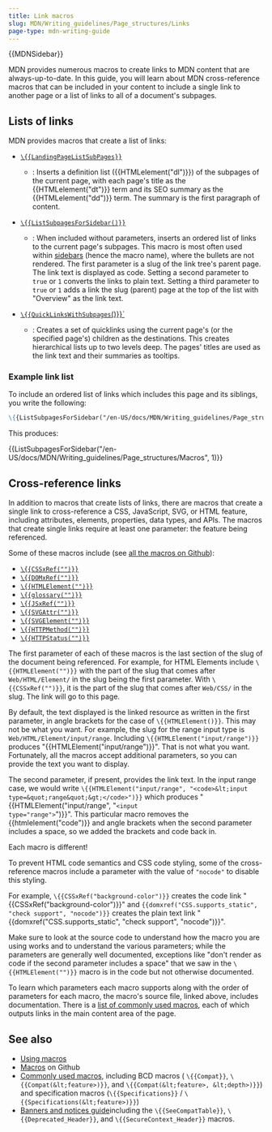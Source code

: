 ```yaml
---
title: Link macros
slug: MDN/Writing_guidelines/Page_structures/Links
page-type: mdn-writing-guide
---
```


{{MDNSidebar}}

MDN provides numerous macros to create links to MDN content that are always-up-to-date. In this guide, you will learn about MDN cross-reference macros that can be included in your content to include a single link to another page or a list of links to all of a document's subpages.

## Lists of links

MDN provides macros that create a list of links:

- [`\{{LandingPageListSubPages}}`](https://github.com/mdn/yari/blob/main/kumascript/macros/LandingPageListSubpages.ejs)

  - : Inserts a definition list ({{HTMLelement("dl")}}) of the subpages of the current page, with each page's title as the {{HTMLelement("dt")}} term and its SEO summary as the {{HTMLelement("dd")}} term. The summary is the first paragraph of content.

- [`\{{ListSubpagesForSidebar()}}`](https://github.com/mdn/yari/blob/main/kumascript/macros/ListSubpagesForSidebar.ejs)

  - : When included without parameters, inserts an ordered list of links to the current page's subpages. This macro is most often used within [sidebars](/en-US/docs/MDN/Writing_guidelines/Page_structures/Sidebars#sidebars_adding_additional_content) (hence the macro name), where the bullets are not rendered. The first parameter is a slug of the link tree's parent page. The link text is displayed as code. Setting a second parameter to `true` or `1` converts the links to plain text. Setting a third parameter to `true` or `1` adds a link the slug (parent) page at the top of the list with "Overview" as the link text.

- [`\{{QuickLinksWithSubpages`()}}`](https://github.com/mdn/yari/blob/main/kumascript/macros/QuickLinksWithSubpages.ejs)

  - : Creates a set of quicklinks using the current page's (or the specified page's) children as the destinations. This creates hierarchical lists up to two levels deep. The pages' titles are used as the link text and their summaries as tooltips.

### Example link list

To include an ordered list of links which includes this page and its siblings, you write the following:

```md
\{{ListSubpagesForSidebar("/en-US/docs/MDN/Writing_guidelines/Page_structures/Macros", 1)}}
```

This produces:

{{ListSubpagesForSidebar("/en-US/docs/MDN/Writing_guidelines/Page_structures/Macros", 1)}}

## Cross-reference links

In addition to macros that create lists of links, there are macros that create a single link to cross-reference a CSS, JavaScript, SVG, or HTML feature, including attributes, elements, properties, data types, and APIs. The macros that create single links require at least one parameter: the feature being referenced.

Some of these macros include (see [all the macros on Github](https://github.com/mdn/yari/tree/main/kumascript/macros)):

- [`\{{CSSxRef("")}}`](https://github.com/mdn/yari/blob/main/kumascript/macros/cssxref.ejs)
- [`\{{DOMxRef("")}}`](https://github.com/mdn/yari/blob/main/kumascript/macros/DOMxRef.ejs)
- [`\{{HTMLElement("")}}`](https://github.com/mdn/yari/blob/main/kumascript/macros/HTMLElement.ejs)
- [`\{{glossary("")}}`](https://github.com/mdn/yari/blob/main/kumascript/macros/Glossary.ejs)
- [`\{{JSxRef("")}}`](https://github.com/mdn/yari/blob/main/kumascript/macros/jsxref.ejs)
- [`\{{SVGAttr("")}}`](https://github.com/mdn/yari/blob/main/kumascript/macros/SVGAttr.ejs)
- [`\{{SVGElement("")}}`](https://github.com/mdn/yari/blob/main/kumascript/macros/SVGElement.ejs)
- [`\{{HTTPMethod("")}}`](https://github.com/mdn/yari/blob/main/kumascript/macros/HTTPMethod.ejs)
- [`\{{HTTPStatus("")}}`](https://github.com/mdn/yari/blob/main/kumascript/macros/HTTPStatus.ejs)

The first parameter of each of these macros is the last section of the slug of the document being referenced. For example, for HTML Elements include `\{{HTMLElement("")}}` with the part of the slug that comes after `Web/HTML/Element/` in the slug being the first parameter. With `\{{CSSxRef("")}}`, it is the part of the slug that comes after `Web/CSS/` in the slug. The link will go to this page.

By default, the text displayed is the linked resource as written in the first parameter, in angle brackets for the case of `\{{HTMLElement()}}`. This may not be what you want. For example, the slug for the range input type is `Web/HTML/Element/input/range`. Including `\{{HTMLElement("input/range")}}` produces "{{HTMLElement("input/range")}}". That is not what you want. Fortunately, all the macros accept additional parameters, so you can provide the text you want to display.

The second parameter, if present, provides the link text. In the input range case, we would write `\{{HTMLElement("input/range", "<code>&lt;input type=&quot;range&quot;&gt;</code>")}}` which produces "{{HTMLElement("input/range", "<code>&lt;input type=&quot;range&quot;&gt;</code>")}}". This particular macro removes the {{htmlelement("code")}} and angle brackets when the second parameter includes a space, so we added the brackets and code back in.

Each macro is different!

To prevent HTML code semantics and CSS code styling, some of the cross-reference macros include a parameter with the value of `"nocode"` to disable this styling.

For example, `\{{CSSxRef("background-color")}}` creates the code link "{{CSSxRef("background-color")}}" and `{{domxref("CSS.supports_static", "check support", "nocode")}}` creates the plain text link "{{domxref("CSS.supports_static", "check support", "nocode")}}".

Make sure to look at the source code to understand how the macro you are using works and to understand the various parameters; while the parameters are generally well documented, exceptions like "don't render as code if the second parameter includes a space" that we saw in the `\{{HTMLElement("")}}` macro is in the code but not otherwise documented.

To learn which parameters each macro supports along with the order of parameters for each macro, the macro's source file, linked above, includes documentation. There is a [list of commonly used macros](/en-US/docs/MDN/Writing_guidelines/Page_structures/Macros/Commonly_used_macros), each of which outputs links in the main content area of the page.

## See also

- [Using macros](/en-US/docs/MDN/Writing_guidelines/Page_structures/Macros)
- [Macros](https://github.com/mdn/yari/tree/main/kumascript/macros) on Github
- [Commonly used macros](/en-US/docs/MDN/Writing_guidelines/Page_structures/Macros/Commonly_used_macros), including BCD macros ( `\{{Compat}}`, `\{{Compat(&lt;feature>)}}`, and `\{{Compat(&lt;feature>, &lt;depth>)}}`) and specification macros (`\{{Specifications}}` / `\{{Specifications(&lt;feature>)}}`)
- [Banners and notices guide](/en-US/docs/MDN/Writing_guidelines/Page_structures/Banners_and_notices)including the `\{{SeeCompatTable}}`, `\{{Deprecated_Header}}`, and `\{{SecureContext_Header}}` macros.
